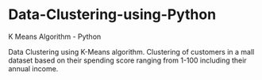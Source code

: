 # Data-Clustering-using-Python
K Means Algorithm - Python

Data Clustering using K-Means algorithm. Clustering of customers in a mall dataset based on their spending score ranging from 1-100 including their annual income.
